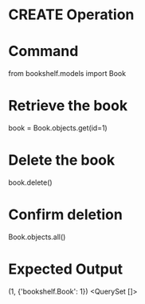 # CREATE Operation

# Command
from bookshelf.models import Book

# Retrieve the book
book = Book.objects.get(id=1)

# Delete the book
book.delete()

# Confirm deletion
Book.objects.all()


# Expected Output
(1, {'bookshelf.Book': 1})
<QuerySet []>
